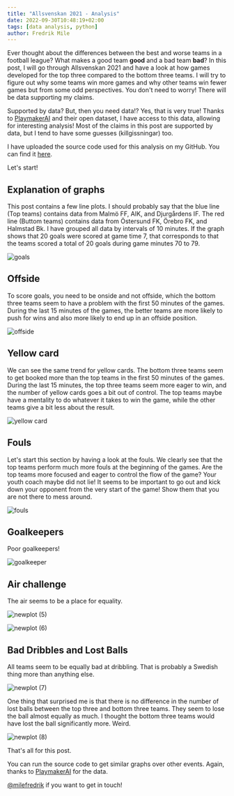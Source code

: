 ```yaml
---
title: "Allsvenskan 2021 - Analysis"
date: 2022-09-30T10:48:19+02:00
tags: [data analysis, python]
author: Fredrik Mile
---
```


Ever thought about the differences between the best and worse teams in a football league?
What makes a good team **good** and a bad team **bad**?
In this post, I will go through Allsvenskan 2021 and have a look at how games developed for the top three compared to the bottom three teams.
I will try to figure out why some teams win more games and why other teams win fewer games but from some odd perspectives.
You don't need to worry! There will be data supporting my claims.

Supported by data? But, then you need data!? Yes, that is very true!
Thanks to [PlaymakerAI](https://twitter.com/playmakerai) and their open dataset, I have access to this data, allowing for interesting analysis!
Most of the claims in this post are supported by data, but I tend to have some guesses (killgissningar) too.

I have uploaded the source code used for this analysis on my GitHub. You can find it  [here](https://github.com/mile95/t/tree/main/playmaker_opendata).

Let's start!

## Explanation of graphs

This post contains a few line plots.
I should probably say that the blue line (Top teams) contains data from Malmö FF, AIK, and Djurgårdens IF.
The red line (Buttom teams) contains data from Östersund FK, Örebro FK, and Halmstad Bk.
I have grouped all data by intervals of 10 minutes.
If the graph shows that 20 goals were scored at game time 7,  that corresponds to that the teams scored a total of 20 goals during game minutes 70 to 79.

![goals](https://user-images.githubusercontent.com/8545435/199305002-74a45d24-6f46-4021-a0f1-07b11d634e00.png)

## Offside

To score goals, you need to be onside and not offside, which the bottom three teams seem to have a problem with the first 50 minutes of the games. During the last 15 minutes of the games, the better teams are more likely to push for wins and also more likely to end up in an offside position.

![offside](https://user-images.githubusercontent.com/8545435/199304959-2ef8f447-7771-4ac9-ad9f-72fb0083954e.png)

## Yellow card

We can see the same trend for yellow cards.
The bottom three teams seem to get booked more than the top teams in the first 50 minutes of the games.
During the last 15 minutes, the top three teams seem more eager to win, and the number of yellow cards goes a bit out of control.
The top teams maybe have a mentality to do whatever it takes to win the game,  while the other teams give a bit less about the result.

![yellow card](https://user-images.githubusercontent.com/8545435/199304968-257d3fb1-c56f-402c-b52d-4a7e50407f04.png)

##  Fouls

Let's start this section by having a look at the fouls.
We clearly see that the top teams perform much more fouls at the beginning of the games.
Are the top teams more focused and eager to control the flow of the game?
Your youth coach maybe did not lie!
It seems to be important to go out and kick down your opponent from the very start of the game!
Show them that you are not there to mess around.

![fouls](https://user-images.githubusercontent.com/8545435/199304973-30d45fea-589f-423d-a902-1bb802fd50e7.png)

## Goalkeepers

Poor goalkeepers!

![goalkeeper](https://user-images.githubusercontent.com/8545435/199304980-0b455b62-12df-40b0-b061-c1c152614f57.png)

## Air challenge

The air seems to be a place for equality.

![newplot (5)](https://user-images.githubusercontent.com/8545435/199304986-4068e854-ceda-4923-97b4-a3435fd0103a.png)

![newplot (6)](https://user-images.githubusercontent.com/8545435/199304988-3d784bc4-dfec-462a-8eb7-6c034e922650.png)

## Bad Dribbles and Lost Balls

All teams seem to be equally bad at dribbling.
That is probably a Swedish thing more than anything else.

![newplot (7)](https://user-images.githubusercontent.com/8545435/199304993-630e8e73-5bbf-4692-acf8-670323c57f01.png)

One thing that surprised me is that there is no difference in the number of lost balls between the top three and bottom three teams.
They seem to lose the ball almost equally as much.
I thought the bottom three teams would have lost the ball significantly more. Weird.

![newplot (8)](https://user-images.githubusercontent.com/8545435/199304996-cb2982c4-14ba-4e0c-a958-fd039624ece1.png)

That's all for this post.

You can run the source code to get similar graphs over other events.
Again, thanks to [PlaymakerAI](https://twitter.com/playmakerai) for the data.

[@milefredrik](https://twitter.com/MileFredrik) if you want to get in touch!


